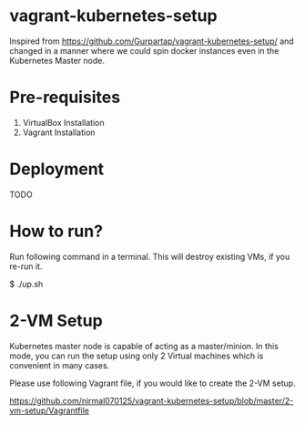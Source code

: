 vagrant-kubernetes-setup
========================

Inspired from https://github.com/Gurpartap/vagrant-kubernetes-setup/ and changed in a manner where we could spin docker instances even in the Kubernetes Master node.

Pre-requisites
==============

1. VirtualBox Installation
2. Vagrant Installation

Deployment 
==========

TODO


How to run?
===========

Run following command in a terminal. This will destroy existing VMs, if you re-run it. 

$ ./up.sh

2-VM Setup
==========

Kubernetes master node is capable of acting as a master/minion. In this mode, you can run the setup using only 2 Virtual machines which is convenient in many cases.

Please use following Vagrant file, if you would like to create the 2-VM setup.

https://github.com/nirmal070125/vagrant-kubernetes-setup/blob/master/2-vm-setup/Vagrantfile
